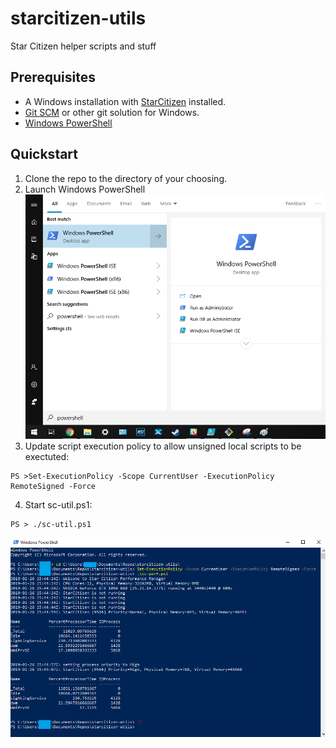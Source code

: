 # starcitizen-utils
Star Citizen helper scripts and stuff


## Prerequisites
* A Windows installation with [StarCitizen](https://robertsspaceindustries.com) installed.
* [Git SCM](https://git-scm.com/download/win) or other git solution for Windows.
* [Windows PowerShell](https://docs.microsoft.com/en-us/powershell/scripting/install/installing-windows-powershell)

## Quickstart
1. Clone the repo to the directory of your choosing.
2. Launch Windows PowerShell
![GitHub Logo](./docs/screenshots/windows10-startmenu.png)
3. Update script execution policy to allow unsigned local scripts to be exectuted: 
```
PS >Set-ExecutionPolicy -Scope CurrentUser -ExecutionPolicy RemoteSigned -Force
```
4. Start sc-util.ps1:
```
PS > ./sc-util.ps1
```

![Sample Script Output](./docs/screenshots/powershell-execution.png)

